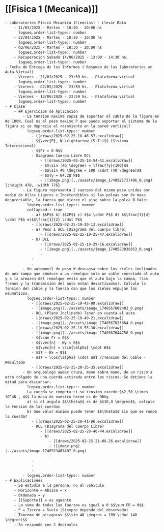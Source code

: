 # [[Fisica 1 (Mecanica)]]
	- Laboratorios Fisica Mecanica (Ciencias) - Llevar Bata
		- 11/03/2025 - Martes - 18:30 - 20:00 hs
		  logseq.order-list-type:: number
		- 22/04/2025 - Martes - 18:30 - 20:00 hs
		  logseq.order-list-type:: number
		- 03/06/2025 - Martes - 18:30 - 20:00 hs
		  logseq.order-list-type:: number
		- Recuperacion Sabado 14/06/2025 - 13:00 - 14:30 hs.
		  logseq.order-list-type:: number
	- Fecha de Entrega de los Informes ( Resumen de los laboratorios en Aula Virtual)
		- Viernes - 21/03/2025 - 23:59 hs. - Plataforma virtual
		  logseq.order-list-type:: number
		- Viernes - 02/05/2025 - 23:59 hs. - Plataforma virtual
		  logseq.order-list-type:: number
		- Viernes - 13/06/2025 - 23:59 hs. - Plataforma virtual
		  logseq.order-list-type:: number
	- # Clase
		- ## Ejercicios de Aplicacion
			- La tension maxima capaz de soportar el cable de la figura es de 100N, Cual es el peso maximo P que puede soportar el sistema de la figura si se deprecia el rozamiento en la pared vertical?
			  logseq.order-list-type:: number
				- [[draws/2025-02-25-18-46-57.excalidraw]]
				- $$\vec{P}, N \rightarrow (S.I.)$$ (Sistema Internacional)
				- $$Fr = 0 N$$
				- Diagrama Cuerpo Libre DCL
					- [[draws/2025-02-25-18-54-41.excalidraw]]
					- $$\sin (40 \degree) = \frac{Ty}{100}$$
					- $$\sin 40 \degree = 100 \cdot (40 \degree)$$
					- $$Ty = 64,28 N$$
					- ![image.png](../assets/image_1740521737496_0.png){:height 478, :width 776}
			- La figura representa 2 cuerpos del mismo peso unidos por medio de Hilos Ligeros e Inextendibles si las poleas son de masa despreciable, la fuerza que ejerce el piso sobre la polea B Vale:
			  logseq.order-list-type:: number
			  collapsed:: true
				- a) $$P$$ b) $$2P$$ c) $$4 \cdot P$$ d) $$\frac{1}{4} \cdot P$$ e)$$\frac{1}{2} \cdot P$$
				- [[draws/2025-02-25-19-20-13.excalidraw]]
				- a) Paso 1 DCL (Diagrama del cuerpo libre)
					- [[draws/2025-02-25-19-25-47.excalidraw]]
				- b) DCL
					- [[draws/2025-02-25-19-29-16.excalidraw]]
					- ![image.png](../assets/image_1740523030853_0.png)
					-
				-
				-
			- Un automovil de peso W descansa sobre los rieles inclinados de una rampa que conduce a un remolque solo un cable conectado al auto y a la armazon del remolque evita que el auto baje la rampa, (los frenos y la transmision del auto estan desactivados). Calcule la tension del cable y la fuerza con que los rieles empujan los neumaticos.
			  logseq.order-list-type:: number
				- [[draws/2025-02-25-19-42-08.excalidraw]]
				- ![image.png](../assets/image_1740567602403_0.png)
				- DCL (Plano Inclinado) Tener en cuenta el auto
				- [[draws/2025-02-25-19-49-21.excalidraw]]
				- ![image.png](../assets/image_1740567623864_0.png)
				- [[draws/2025-02-25-19-55-30.excalidraw]]
				- ![image.png](../assets/image_1740567644758_0.png)
				- $$\sum Fr = 0$$
				- $$\vec{n} - Wy = 0$$
				- $$\vec{n} = \sin{\alpha} \cdot W$$
				- $$T - Wx = 0$$
				- $$T = \cos{\alpha} \cdot W$$ //Tension del Cable - Resultado
				- [[draws/2025-02-25-20-35-35.excalidraw]]
			- Un arqueologo audaz cruza, mano sobre mano, de un risco a otro colgado de una cuerda estirada entre los riscos. Se detiene la mitad para descansar.
			  logseq.order-list-type:: number
			  La cuerda se rompera si su tension excede $$2,50 \times 10^4N , 4$$ la masa de nuestro heroe es de 90kg
			  a) si el angulo $$\theta$$ es de $$10,0 \degree$$, calcule la tension de las cuerdas
			  b) Que valor minimo puede tener $$\theta$$ sin que se rompa la cuerda?
				- [[draws/2025-02-25-20-41-06.excalidraw]]
				- DCL (Diagrama del Cuerpo Libre)
					- [[draws/2025-02-25-20-46-44.excalidraw]]
					- b)
						- [[draws/2025-02-25-21-08-26.excalidraw]]
						- ![image.png](../assets/image_1740529487407_0.png)
						-
				-
				-
				-
			- logseq.order-list-type:: number
	- # Explicaciones
		- Se estudia a la persona, no al vehiculo
		- Horizonte = Absisa = x
		- Ordenada = y
		- [[Soporte]] = es aguante
		- La suma de todas las fuerzas es igual a 0 $$\sum FR = 0$$
		- P = Tierra = Suelo (Siempre depende del observado)
		- Teorema de pitagoras $$\sin 40 \degree = 100 \cdot (40 \degree)$$
		- Se responde con 2 decimales